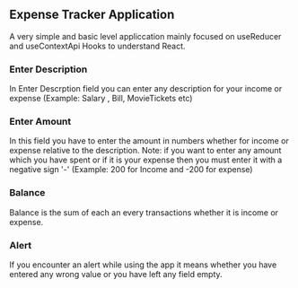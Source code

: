 ## Expense Tracker Application

A very simple and basic level appliccation mainly focused on useReducer and useContextApi Hooks to understand React.

### Enter Description

In Enter Descrption field you can enter any description for your income or expense (Example: Salary , Bill, MovieTickets etc)

### Enter Amount

In this field you have to enter the amount in numbers whether for income or expense relative to the description. Note: if you want to enter any amount which you have spent or if it is your expense then you must enter it with a negative sign '-' (Example: 200 for Income and -200 for expense)

### Balance

Balance is the sum of each an every transactions whether it is income or expense.

### Alert

If you encounter an alert while using the app it means whether you have entered any wrong value or you have left any field empty.
